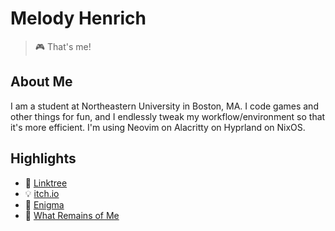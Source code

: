 # Melody Henrich
> 🎮 That's me!

## About Me
I am a student at Northeastern University in Boston, MA. I code games and other things for fun, and I endlessly tweak my workflow/environment so that it's more efficient.
I'm using Neovim on Alacritty on Hyprland on NixOS.

## Highlights
- 🌲 [Linktree](https://linktr.ee/mixolydianmel)
- 💡 [itch.io](https://mixolydianmel.itch.io/)
- 🧮 [Enigma](https://github.com/mixolydianmel/enigma)
- 🤖 [What Remains of Me](https://whatremainsofme.itch.io/what-remains-of-me)
<!---
mixolydianmel/mixolydianmel is a ✨ special ✨ repository because its `README.md` (this file) appears on your GitHub profile.
You can click the Preview link to take a look at your changes.
--->
